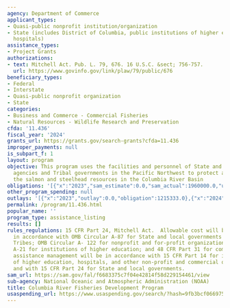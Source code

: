 ```yaml
---
agency: Department of Commerce
applicant_types:
- Quasi-public nonprofit institution/organization
- State (includes District of Columbia, public institutions of higher education and
  hospitals)
assistance_types:
- Project Grants
authorizations:
- text: Mitchell Act. Pub. L. 79, 676. 16 U.S.C. &sect; 756-757.
  url: https://www.govinfo.gov/link/plaw/79/public/676
beneficiary_types:
- Federal
- Interstate
- Quasi-public nonprofit organization
- State
categories:
- Business and Commerce - Commercial Fisheries
- Natural Resources - Wildlife Research and Preservation
cfda: '11.436'
fiscal_year: '2024'
grants_url: https://grants.gov/search-grants?cfda=11.436
improper_payments: null
is_subpart_f: 1
layout: program
objective: This program uses the facilities and personnel of State and Federal fisheries
  agencies and Tribal governments in the Pacific Northwest to protect and enhance
  the salmon and steelhead resources in the Columbia River Basin
obligations: '[{"x":"2023","sam_estimate":0.0,"sam_actual":1960000.0,"usa_spending_actual":2329967.35},{"x":"2024","sam_estimate":0.0,"sam_actual":90020000.0,"usa_spending_actual":90021475.0},{"x":"2025","sam_estimate":0.0,"sam_actual":94521000.0,"usa_spending_actual":400000.0}]'
other_program_spending: null
outlays: '[{"x":"2023","outlay":0.0,"obligation":1215333.0},{"x":"2024","outlay":38461421.99,"obligation":89121475.0},{"x":"2025","outlay":0.0,"obligation":400000.0}]'
permalink: /program/11.436.html
popular_name: ''
program_type: assistance_listing
results: []
rules_regulations: 15 CFR Part 24, Mitchell Act.  Allowable cost will be determined
  in accordance with OMB Circular A-87 for State and local governments and Indian
  Tribes; OMB Circular A- 122 for nonprofit and for-profit organizations; OMB Circular
  A-21 for institutions of higher education; and 48 CFR Part 31 for commercial organizations.  Financial
  assistance management will be in accordance with 15 CFR Part 14 for institutions
  of higher education, hospitals, and other non-profit and commercial organizations,
  and with 15 CFR Part 24 for State and local governments.
sam_url: https://sam.gov/fal/f6683375c7f04e42814f58d229154461/view
sub-agency: National Oceanic and Atmospheric Administration (NOAA)
title: Columbia River Fisheries Development Program
usaspending_url: https://www.usaspending.gov/search/?hash=9fb3bcf0669759c3d8a11ef6a7c1c438
---
```

